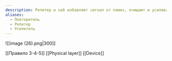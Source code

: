 ```yaml
---
description: Репитер и хаб избавляют сигнал от помех, очищают и усиливают его, позволяя сигналу преодолевать большие расстояния. Не нарезают последовательность на фреймы. Манипулируют битами.
aliases:
  - Повторитель
  - Репитер
  - Усилитель
---
```

![[image (26).png|300]]

[[Правило 3-4-5]]
[[Physical layer]]
[[Device]]
